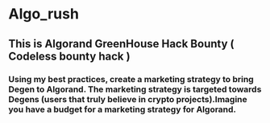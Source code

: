 # Algo_rush

## This is Algorand GreenHouse Hack Bounty ( Codeless bounty hack )

### Using my best practices, create a marketing strategy to bring Degen to Algorand. The marketing strategy is targeted towards Degens (users that truly believe in crypto projects).Imagine you have a budget for a marketing strategy for Algorand.
